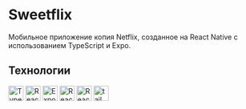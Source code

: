 # Sweetflix

Мобильное приложение копия Netflix, созданное на React Native c использованием TypeScript и Expo. 

## Технологии

<div id="stack">
	<img src="https://cdn.jsdelivr.net/gh/devicons/devicon@latest/icons/typescript/typescript-original.svg" width="30" height="30" alt="Type Script" />
	<img src="https://cdn.jsdelivr.net/gh/devicons/devicon@latest/icons/react/react-original.svg" width="30" height="30" alt="React" />
	<img src="https://i.ibb.co/3mqL434x/logo-type-a-light.png" width="30" height="30" alt="Expo" />
	<img src="https://cdn.jsdelivr.net/gh/devicons/devicon@latest/icons/reactnavigation/reactnavigation-original.svg" width="30" height="30" alt="React Navigation" />
	<img src="https://i.ibb.co/0VqDjsvT/React-Hook-Form.png" width="30" height="30" alt="React Hook Form" />
	<img src="https://cdn.jsdelivr.net/gh/devicons/devicon@latest/icons/tailwindcss/tailwindcss-original.svg" width="30" height="30" alt="tailwind" />
</div>